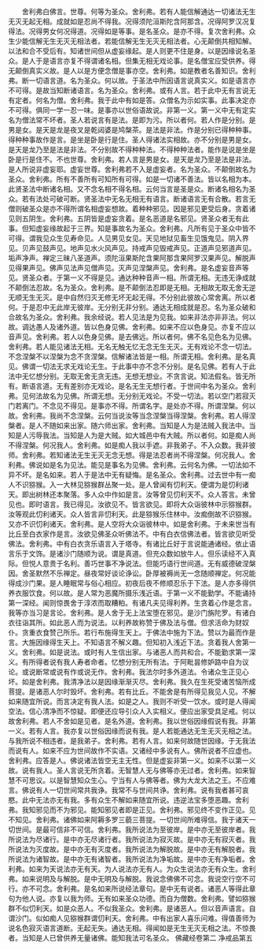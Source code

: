 <!-- { "loadSidebar": true } -->
　　舍利弗白佛言。世尊。何等为圣众。舍利弗。若有人能信解通达一切诸法无生无灭无起无相。成就如是忍尚不得我。况得须陀洹斯陀含阿那含。况得阿罗汉况复得法。况得男女何况得道。况得如是等事。是名圣众。是亦不得。复次舍利弗。众生少能信解无生无灭无相法者。若能信解无生无灭无相法者。心无颠倒共相知解。以法和合不受后有。知诸世间但从虚妄缘起。是人则更不住是身。以是因缘说名圣众。是人于是语言亦复不得谓诸名相。但集无相无戏论事。是名僧宝应受供养。得无颠倒真实义故。是人以是方便念僧是事亦空。舍利弗。如是教者名善知识。舍利弗。断一切语言道。名为圣众。何以故。于圣法中所因语言说真实义。如是语言亦不可得。是故当知断诸语言。名为圣众。舍利弗。或有人言。若于此中无有言说无有定者。何名为僧。舍利弗。我于此中有如是答。众僧名为示如实事。此事决定亦不可得。俱同一学一忍一味。是事亦以世俗语故说。非第一义。第一义中无有定实名为僧法常不坏者。圣人若说言有是法。是即为污。所以者何。若人作是分别。是男是女。是天是龙是夜叉是乾闼婆是鸠槃茶。是法是非法。作是分别已得种种事。得种种事故作是言。是坐是卧是行是住。圣人得诸法实相故。亦不分别是男是女。是天是龙乃至是法是非法。不分别故不得种种法。不得种种法者。能作是说是坐是卧是行是住不。不也世尊。舍利弗。若人言是男是女。是天是龙乃至是法是非法。是人所说非虚妄耶。虚妄世尊。舍利弗若不入是虚妄者。名为圣众。不颠倒故名为圣众。舍利弗。所有不善所有可知所有可得。如是一切诸不善法。皆以名相为本。此贤圣法中断诸名相。又不念名相不得名相。云何当言是圣是众。断诸名相名为圣众。若有法处可破可断。贤圣法中无名无相无有语言。断诸语言无有合散。若言无僧则破圣众是亦不得所谓名相虚妄想故。着种种邪见。因是邪见更受后身。贪着诸见则五阴生。舍利弗。五阴皆是虚妄贪着。是名恶道是名邪见。贤圣众者无有此事。但知虚妄缘故起于三界。知是事故名为圣众。舍利弗。凡所有见于圣众中皆不可得。谓我见众生见寿命见。人见男见女见。天见地狱见畜生见饿鬼见。阴入界见。贝声见鼓声见。地声见水火风声见。持戒声见毁戒声见。正道声见邪道声见。垢声净声。禅定三昧八圣道声。须陀洹果斯陀含果阿那含果阿罗汉果声见。解脱声见得果声见。佛声见法声见僧声见。灭声见涅槃声见。舍利弗。是名虚妄音声等见。贤圣众者。于第一义不得是见。通达种种音声一相。所谓无相。无违无诤成就不颠倒法忍故。名为圣众。舍利弗。是不颠倒法忍即是无相。无相故无取无舍无逆无顺无生无灭。是中自然归灭无修无坏无起无得。不分别此彼故心常舍离。所以者何。于是忍中无此岸无彼岸。无分别无非分别。通达无相成就是忍。名为圣众破和合故名为圣众。舍利弗。我余经说。若人见法是为见我。如来非法亦非非法。何以故。调达愚人及诸外道。皆以色身见佛。舍利弗。如来不应以色身见。亦复不应以音声见。舍利弗。若人以色身见佛。是去佛远。所以者何。佛不名见色名为见佛。舍利弗。若人能见诸法无相。无名无触无忆无念无生无灭。无有戏论不念一切法。不念涅槃不以涅槃为念不贪涅槃。信解诸法皆是一相。所谓无相。舍利弗。是名真见。佛谓一切法无求无戏论无生。于此事中亦不念不分别。是名见佛。若有人于此法中无忆想分别。无取无舍无贪无违。无想无想业。不贪言说。知法假名。皆无所有。断语言道。无有差别亦无戏论。是名无生无想行者。于世间中名为圣众。舍利弗。见何法故名为见佛。所谓无想。无分别无戏论。不受一切法。若以空门若寂灭门若离门。不念见不得见。是事亦不得。所谓名字。是处亦不得。所谓涅槃。何以故。舍利弗。我尚不念涅槃。云何当说汝等当念涅槃当得涅槃。舍利弗。若人得涅槃者。是人不随如来出家。随六师出家。舍利弗。当知是人为是法贼入我法中。当知是人污辱我法。当知是人为是大贼。如大城邑中有大贼。所以者何。如是痴人尚不得涅槃。何况我人。舍利弗。如是痴人我以手遮。非我弟子。不入众数。我非彼师。舍利弗。若知诸法无生无灭无念无想。得是法忍者尚不得涅槃。何况我人。舍利弗。佛说如是名为见法。能见是事名为见佛。舍利弗。云何名为佛。一切法如不异不坏。是名如来。若人于是法中无有疑悔。是名圣众。舍利弗。过去世中有一痴人不识猕猴。入一大林见猕猴群丛聚一处。是人曾闻有忉利天。便谓为是忉利诸天。即出树林还本聚落。多人众中作如是言。汝等曾见忉利天不。众人答言。未曾见也。即时语言。我已得见。汝欲见不。皆言欲见。即将大众诣彼林中示猕猴群。汝等观此忉利诸天。众人皆言非忉利天。此是猕猴乐住林中。汝痴倒故不识猕猴。又亦不识忉利诸天。舍利弗。是人空将大众诣彼林中。如是舍利弗。于未来世当有比丘至白衣家作是言。汝欲见佛圣众听佛法不。中有白衣信佛法者。皆言欲见听受佛法。舍利弗。中有白衣贪乐语言入于塔寺。有诸比丘好于言说能通诸经。依止语言乐于文饰。是诸沙门随顺为说。谓是真道。但充众数如放牛人。但乐读经不入真际。但悦人意贵于名利。善巧世事不净说法。但能巧语行世间道。无有威德破涅槃因。舍圣默然不乐禅定。昼夜常好谈论诤讼。卧厚被褥尚无一念随顺禅定。何况能得成沙门果。是人睡眠常与俗心相应。初夜后夜不修顺忍乐于下法。是人亦多得供养衣服饮食。何以故。是人常为恶魔所摄乐浅近语。于第一义不能勤学。不能诵持第一深经。闻则惊畏舍于淳浓而取糟粕。有诸凡夫见得利养。生贪着心作是念言。我等亦当习是言论。舍利弗。是人舍于无上法宝堕在邪见。是沙门旃陀罗。有诸白衣往诣其所。如此恶人而为说法。以利养故称赞于佛及法与僧。但求活命为财奴仆。贪重衣食赞己所乐。若行布施得生天上。于佛法中施为下法。赞以为最而作是言。大施因缘得生天上。不知语言不解义趣。但知初入浅近下法。贪着我人舍第一义。舍利弗。如是说法。或时有人生信出家。与诸恶人而共和合。不能勤求第一深义。有所得者说有我人寿者命者。忆想分别无所有法。于阿毗昙修妒路中自为议论。或说断常或说有作或说无作。舍利弗。我法尔时多外道法。令诸众生正见心坏。如是舍利弗。我清净法以是因缘渐渐灭尽。舍利弗。我久在生死受诸苦恼所成菩提。是诸恶人尔时毁坏。舍利弗。若有比丘。不能舍是有所得见我见人见。不解如来随宜所说。而言决定有我人法。如是之人。我则不听受一饮水。或时是人得闻空法。信心清净而不惊疑。即便还应导引众人入实相义。便应出家受具足戒。何以故舍利弗。若人不舍如是见者。是名外道。舍利弗。我以世俗因缘假说有我。非第一义。若有人言。我亦复以世俗因缘而说有我。是人若能通达无生无灭无相之法。与我所说不相违者。是我弟子。舍利弗。若有人言。如来何故随世因缘。于无我法而说有人。如来不应为世间故作不实语。又诸经中多说有人。佛所说者不应虚也。舍利弗。应答是人。佛说诸法皆空无主无性。但是虚妄非第一义。如来不以第一义故。说有我人。圣人言说无所贪着。无智慧人无与佛等亦无过者。舍利弗。如来智慧不可思议。以是智慧知众生心。宁当有人与佛等者。佛为大龙大法之王。不应难言。佛说有人一切世间常共我诤。我常不与世间共诤。舍利弗。说有我者甚可哀愍。此中无法亦无有我。多有众生不解如来随宜所说。违逆法宝多堕恶趣。舍利弗。我知邪见而不为邪见。能知邪见者即是正见。舍利弗。邪见终不变作正见。见不知见。舍利弗。诸佛如来阿耨多罗三藐三菩提。一切世间所难得信。我于诸天一切世间。是最可信非不可信。舍利弗。我所说法为至彼岸。是中亦无至彼岸者。我所说法为尽诸行。是中亦无尽诸行者。我所说法为寂灭故。是中亦无有寂灭者。我所说法为灭度故。是中亦无有灭度者。我所说法为解脱故。是中亦无有解脱者。我所说法为诸智故。是中亦无有诸智者。我所说法为净垢故。是中亦无有净垢者。舍利弗。如来为天说法亦无有天。为人说法亦无有人。为众生说法亦无有众生。舍利弗。如来说明及与解脱。是中无明及与解脱。我说念佛佛不可念。我说空行空不可行。亦不可念。舍利弗。是名如来所说经法章句。是中无有说者。诸恶人等得此章句为他人说。亦复以我为师。无有如来圣众功德。而自为僧数。舍利弗。譬如猕猴群不似忉利天。如是众恶人。不似我圣众。舍利弗。是诸恶人。但以音声语言。自谓沙门。似如痴人见猕猴群谓忉利天。舍利弗。中有出家人喜乐问难。得值善师为说名色寂灭语言道断。无起无失。通达无相。得闻如是无生无灭无相之法。不惊畏者。当知是人已曾供养无量诸佛。能知我法可名圣众。
佛藏经卷第二
净戒品第五
